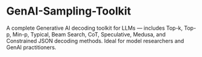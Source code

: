 # GenAI-Sampling-Toolkit
A complete Generative AI decoding toolkit for LLMs — includes Top-k, Top-p, Min-p, Typical, Beam Search, CoT, Speculative, Medusa, and Constrained JSON decoding methods. Ideal for model researchers and GenAI practitioners.
